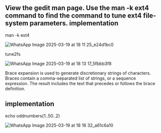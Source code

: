 View the gedit man page. 
Use the man -k ext4 command to find the command to 
tune ext4 file-system parameters. 
implementation
----------------------------------------
man -k ext4

![WhatsApp Image 2025-03-19 at 18 11 25_e24d1bc0](https://github.com/user-attachments/assets/cb3fa1e0-f3d8-42f9-8e83-cdd821ddbe65)


tune2fs

![WhatsApp Image 2025-03-19 at 18 13 17_5fbbb3f8](https://github.com/user-attachments/assets/8f790776-f700-4a9e-b774-e62e22369413)




Brace expansion is used to generate discretionary strings 
of characters. Braces contain a comma-separated list of 
strings, or a sequence expression. The result includes the 
text that precedes or follows the brace definition. 


implementation 
-----------------------------------
echo oddnumbers{1..50..2}

![WhatsApp Image 2025-03-19 at 18 16 32_a61c6a10](https://github.com/user-attachments/assets/6f224b8a-131d-45bf-bbbc-190611ce37b6)

